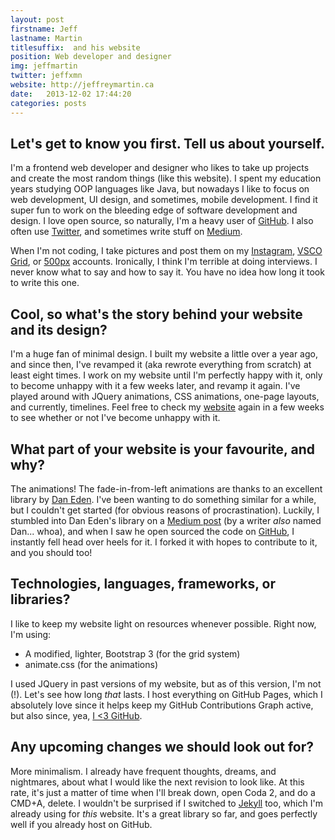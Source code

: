 ```yaml
---
layout: post
firstname: Jeff
lastname: Martin
titlesuffix:  and his website
position: Web developer and designer
img: jeffmartin
twitter: jeffxmn
website: http://jeffreymartin.ca
date:   2013-12-02 17:44:20
categories: posts
---
```


## Let's get to know you first. Tell us about yourself.

I'm a frontend web developer and designer who likes to take up projects and create the most random things (like this website). I spent my education years studying OOP languages like Java, but nowadays I like to focus on web development, UI design, and sometimes, mobile development. I find it super fun to work on the bleeding edge of software development and design. I love open source, so naturally, I'm a heavy user of [GitHub](http://github.com/jeffxmn). I also often use [Twitter](https://twitter.com/jeffxmn), and sometimes write stuff on [Medium](http://medium.com/@jeffxmn). 

When I'm not coding, I take pictures and post them on my [Instagram](http://instagram.com/jeffxmn), [VSCO Grid](http://jeffxmn.vsco.co), or [500px](http://500px.com/jeffxmn) accounts. Ironically, I think I'm terrible at doing interviews. I never know what to say and how to say it. You have no idea how long it took to write this one.

## Cool, so what's the story behind your website and its design?

I'm a huge fan of minimal design. I built my website a little over a year ago, and since then, I've revamped it (aka rewrote everything from scratch) at least eight times. I work on my website until I'm perfectly happy with it, only to become unhappy with it a few weeks later, and revamp it again. I've played around with JQuery animations, CSS animations, one-page layouts, and currently, timelines. Feel free to check my [website](http://jeffreymartin.ca) again in a few weeks to see whether or not I've become unhappy with it.

## What part of your website is your favourite, and why?

The animations! The fade-in-from-left animations are thanks to an excellent library by [Dan Eden](http://daneden.me). I've been wanting to do something similar for a while, but I couldn't get started (for obvious reasons of procrastination). Luckily, I stumbled into Dan Eden's library on a [Medium post](https://medium.com/design-ux/799d16952a56) (by a writer *also* named Dan... whoa), and when I saw he open sourced the code on [GitHub](http://github.com/daneden/animate.css), I instantly fell head over heels for it. I forked it with hopes to contribute to it, and you should too!

## Technologies, languages, frameworks, or libraries?

I like to keep my website light on resources whenever possible. Right now, I'm using:

  - A modified, lighter, Bootstrap 3 (for the grid system)
  - animate.css (for the animations)

I used JQuery in past versions of my website, but as of this version, I'm not (!). Let's see how long _that_ lasts. I host everything on GitHub Pages, which I absolutely love since it helps keep my GitHub Contributions Graph active, but also since, yea, [I <3 GitHub](http://instagram.com/p/d7r3rUgerV/).

## Any upcoming changes we should look out for?

More minimalism. I already have frequent thoughts, dreams, and nightmares, about what I would like the next revision to look like. At this rate, it's just a matter of time when I'll break down, open Coda 2, and do a CMD+A, delete. I wouldn't be surprised if I switched to [Jekyll](http://jekyllrb.com) too, which I'm already using for *this* website. It's a great library so far, and goes perfectly well if you already host on GitHub.

